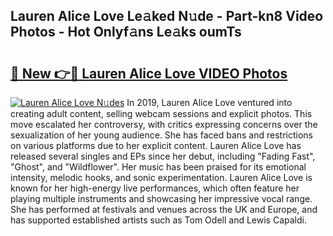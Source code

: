 ## Lauren Alice Love Le𝚊ked N𝚞de - Part-kn8 Video Photos - Hot Onlyf𝚊ns Le𝚊ks oumTs

# <h2><a href="http://ac4569.deff.icu/?id=Lauren+Alice+Love">🔗 New 👉🔴 Lauren Alice Love VIDEO Photos</a></h2>

[![Lauren Alice Love N𝚞des](https://i.imgur.com/rIISA9y.gif)](http://ac4569.deff.icu/?id=Lauren+Alice+Love)
In 2019, Lauren Alice Love ventured into creating adult content, selling webcam sessions and explicit photos. This move escalated her controversy, with critics expressing concerns over the sexualization of her young audience. She has faced bans and restrictions on various platforms due to her explicit content. Lauren Alice Love has released several singles and EPs since her debut, including "Fading Fast", "Ghost", and "Wildflower". Her music has been praised for its emotional intensity, melodic hooks, and sonic experimentation. Lauren Alice Love is known for her high-energy live performances, which often feature her playing multiple instruments and showcasing her impressive vocal range. She has performed at festivals and venues across the UK and Europe, and has supported established artists such as Tom Odell and Lewis Capaldi.
